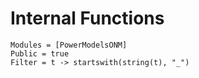 # Internal Functions

```@autodocs
Modules = [PowerModelsONM]
Public = true
Filter = t -> startswith(string(t), "_")
```
